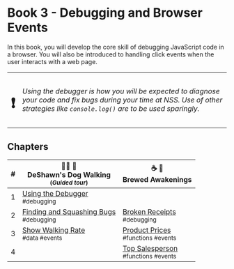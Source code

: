 # Book 3 - Debugging and Browser Events

In this book, you will develop the core skill of debugging JavaScript code in a browser. You will also be introduced to handling click events when the user interacts with a web page.

| | |
|:---:|:---|
| <h1>&#x2757;</h1> |  _Using the debugger is how you will be expected to diagnose your code and fix bugs during your time at NSS. Use of other strategies like `console.log()` are to be used sparingly._ |

## Chapters

| # | 🐕‍🦺 🐩 <br/> DeShawn's Dog Walking <br/><sub>(_Guided tour_)</sub> | ☕️ 🧁 <br/> Brewed Awakenings |
|--|--|--|
| 1 | [Using the Debugger](./chapters/DEBUGGING_INTRO.md) <br/> <sub style="font-size:0.85rem;">#debugging</sub> |  |
| 2 | [Finding and Squashing Bugs](./chapters/DD_DEBUGGING.md) <br/> <sub style="font-size:0.85rem;">#debugging</sub> | [Broken Receipts](./chapters/BA_DEBUGGING.md) <br/> <sub style="font-size:0.85rem;">#debugging</sub> |
| 3 | [Show Walking Rate](./chapters/DD_EVENT_LISTENER.md) <br/> <sub style="font-size:0.85rem;">#data #events</sub> | [Product Prices](./chapters/BA_PRODUCT_CLICK.md) <br/> <sub style="font-size:0.85rem;">#functions #events</sub> |
| 4 |  | [Top Salesperson](./chapters/BA_EMPLOYEE_CLICK.md) <br/> <sub style="font-size:0.85rem;">#functions #events</sub> |